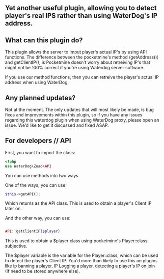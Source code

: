 ## Yet another useful plugin, allowing you to detect player's real IPS rather than using WaterDog's IP address.


## What can this plugin do?

This plugin allows the server to imput player's actual IP's by using API functions. The difference between the pocketmine's method (getAddress()) and getClientIP(), is Pocketmine doesn't worry about retreiving IP's that might not be 100% correct if you're using Waterdog server software.

If you use our method functions, then you can retreive the player's actual IP address when using WaterDog.


## Any planned updates?

Not at the moment. The only updates that will most likely be made, is bug fixes and improvements within this plugin, so if you have any issues regarding this waterdog plugin when using WaterDog proxy, please open an issue. We'd like to get it discussed and fixed ASAP.


## For developers // API
First, you want to import the class:
```php
<?php
use WaterDog\Zeao\API
```
You can use methods into two ways.

One of the ways, you can use:
```php
$this->getAPI();
```
Which returns as the API class. This is used to obtain a player's Client IP later on.

And the other way, you can use:
```php

API::getClientIP($player)
```

This is used to obtain a $player class using pocketmine's Player::class subjective.

The $player variable is the variable for the Player::class, which can be used to detect the player's Client IP. You'd more than likely to use this on plugins like ip banning a player, IP Logging a player, detecting a player's IP on join (If need to be stored anywhere else).



